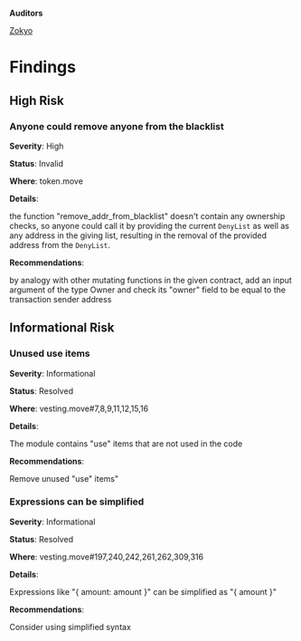 **Auditors**

[Zokyo](https://x.com/zokyo_io)

# Findings

## High Risk

### Anyone could remove anyone from the blacklist

**Severity**: High

**Status**: Invalid

**Where**: token.move


**Details**: 

the function "remove_addr_from_blacklist" doesn't contain any ownership checks, so anyone could call it by providing the current `DenyList` as well as any address in the giving list, resulting in the removal of the provided address from the `DenyList`.

**Recommendations**: 

by analogy with other mutating functions in the given contract, add an input argument of the type Owner and check its "owner" field to be equal to the transaction sender address	

## Informational Risk

### Unused use items

**Severity**: Informational

**Status**: Resolved

**Where**: vesting.move#7,8,9,11,12,15,16

**Details**: 

The module contains "use" items that are not used in the code

**Recommendations**: 

Remove unused "use" items"	

### Expressions can be simplified

**Severity**: Informational

**Status**: Resolved

**Where**: vesting.move#197,240,242,261,262,309,316

**Details**: 

Expressions like "{ amount: amount }" can be simplified as "{ amount }"

**Recommendations**: 

Consider using simplified syntax
